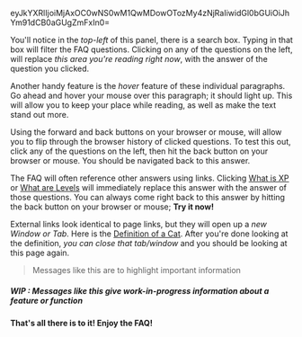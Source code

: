 eyJkYXRlIjoiMjAxOC0wNS0wM1QwMDowOTozMy4zNjRaIiwidGl0bGUiOiJhYm91dCB0aGUgZmFxIn0=

You'll notice in the _top-left_ of this panel, there is a search box. Typing in that box will filter the FAQ questions. Clicking on any of the questions on the left, will replace _this area you're reading right now_, with the answer of the question you clicked.

Another handy feature is the _hover_ feature of these individual paragraphs. Go ahead and hover your mouse over this paragraph; it should light up. This will allow you to keep your place while reading, as well as make the text stand out more.

Using the forward and back buttons on your browser or mouse, will allow you to flip through the browser history of clicked questions. To test this out, click any of the questions on the left, then hit the back button on your browser or mouse. You should be navigated back to this answer.

The FAQ will often reference other answers using links. Clicking [What is XP] or [What are Levels] will immediately replace this answer with the answer of those questions. You can always come right back to this answer by hitting the back button on your browser or mouse; **Try it now!**

External links look identical to page links, but they will open up a _new Window or Tab_. Here is the [Definition of a Cat]. After you're done looking at the definition, _you can close that tab/window_ and you should be looking at this page again.

> Messages like this are to highlight important information

##### WIP : Messages like this give work-in-progress information about a feature or function

**That's all there is to it! Enjoy the FAQ!**

[what is xp]:#/home/faq/about-xp-for-levels
[what are levels]:#/home/faq/leveling
[definition of a cat]:http://www.dictionary.com/browse/cat